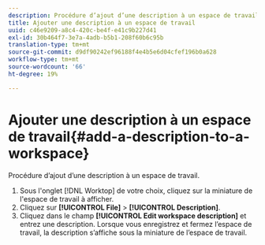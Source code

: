 ```yaml
---
description: Procédure d’ajout d’une description à un espace de travail.
title: Ajouter une description à un espace de travail
uuid: c46e9209-a8c4-420c-be4f-e41c9b227d41
exl-id: 30b464f7-3e7a-4adb-b5b1-208f60b6c95b
translation-type: tm+mt
source-git-commit: d9df90242ef96188f4e4b5e6d04cfef196b0a628
workflow-type: tm+mt
source-wordcount: '66'
ht-degree: 19%

---
```


# Ajouter une description à un espace de travail{#add-a-description-to-a-workspace}

Procédure d’ajout d’une description à un espace de travail.

1. Sous l&#39;onglet [!DNL Worktop] de votre choix, cliquez sur la miniature de l&#39;espace de travail à afficher.
1. Cliquez sur **[!UICONTROL File]** > **[!UICONTROL Description]**.
1. Cliquez dans le champ **[!UICONTROL Edit workspace description]** et entrez une description.
Lorsque vous enregistrez et fermez l’espace de travail, la description s’affiche sous la miniature de l’espace de travail.
